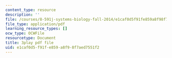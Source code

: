 ```yaml
---
content_type: resource
description: ''
file: /courses/8-591j-systems-biology-fall-2014/e1caf0d5f91fe859a8f98f7aed7551f2_cT855rpX8bc.pdf
file_type: application/pdf
learning_resource_types: []
ocw_type: OCWFile
resourcetype: Document
title: 3play pdf file
uid: e1caf0d5-f91f-e859-a8f9-8f7aed7551f2
---
```


